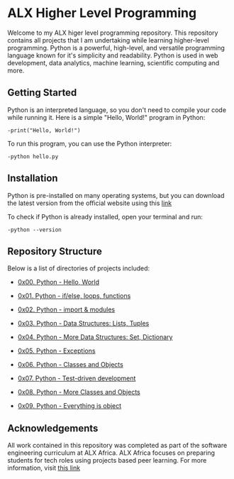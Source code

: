 # ALX Higher Level Programming

Welcome to my ALX higer level programming repository. This repository contains 
all projects that I am undertaking while learning higher-level programming.
Python is a powerful, high-level, and versatile programming language known 
for it's simplicity and readability. Python is used in web development, 
data analytics, machine learning, scientific computing and more.

## Getting Started

Python is an interpreted language, so you don't need to compile your code 
while running it. Here is a simple "Hello, World!" program in Python:

	-print("Hello, World!")

To run this program, you can use the Python interpreter:

	-python hello.py

## Installation

Python is pre-installed on many operating systems, but you can download
the latest version from the official website using this [link](https://www.python.org/downloads/)

To check if Python is already installed, open your terminal and run:

	-python --version

## Repository Structure

Below is a list of directories of projects included:

* [0x00. Python - Hello, World](0x00-python-hello_world)

* [0x01. Python - if/else, loops, functions](0x01-python-if_else_loops_functions)

* [0x02. Python - import & modules](./0x02-python-import_modules)

* [0x03. Python - Data Structures: Lists, Tuples](./0x03-python-data_structures)

* [0x04. Python - More Data Structures: Set, Dictionary](./0x04-python-more_data_structures)

* [0x05. Python - Exceptions](./0x05-python-exceptions)

* [0x06. Python - Classes and Objects](./0x06-python-classes)

* [0x07. Python - Test-driven development](./0x07-python-test_driven_development)

* [0x08. Python - More Classes and Objects](./0x08-python-more_classes)

* [0x09. Python - Everything is object](./0x09-python-everything_is_object)

## Acknowledgements

All work contained in this repository was completed as part of the software
engineering curriculum at ALX Africa. ALX Africa focuses on preparing students for
tech roles using projects based peer learning. For more information, visit
[this link](https://www.alxafrica.com)
